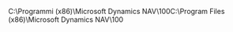 <span data-ttu-id="893d5-101">C:\\Programmi \(x86\)\\Microsoft Dynamics NAV\\100</span><span class="sxs-lookup"><span data-stu-id="893d5-101">C:\\Program Files \(x86\)\\Microsoft Dynamics NAV\\100</span></span>